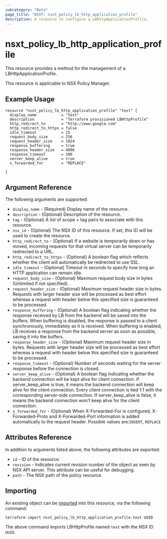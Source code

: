 ```yaml
---
subcategory: "Beta"
page_title: "NSXT: nsxt_policy_lb_http_application_profile"
description: A resource to configure a LBHttpApplicationProfile.
---
```


# nsxt_policy_lb_http_application_profile

This resource provides a method for the management of a LBHttpApplicationProfile.

This resource is applicable to NSX Policy Manager.

## Example Usage

```hcl
resource "nsxt_policy_lb_http_application_profile" "test" {
  display_name           = "test"
  description            = "Terraform provisioned LBHttpProfile"
  http_redirect_to       = "http://www.google.com"
  http_redirect_to_https = false
  idle_timeout           = 15
  request_body_size      = 256
  request_header_size    = 1024
  response_buffering     = true
  response_header_size   = 4096
  response_timeout       = 100
  server_keep_alive      = true
  x_forwarded_for        = "REPLACE"

}
```

## Argument Reference

The following arguments are supported:

* `display_name` - (Required) Display name of the resource.
* `description` - (Optional) Description of the resource.
* `tag` - (Optional) A list of scope + tag pairs to associate with this resource.
* `nsx_id` - (Optional) The NSX ID of this resource. If set, this ID will be used to create the resource.
* `http_redirect_to` - (Optional) If a website is temporarily down or has moved, incoming requests for that virtual server can be temporarily redirected to a URL.
* `http_redirect_to_https` - (Optional) A boolean flag which reflects whether the client will automatically be redirected to use SSL.
* `idle_timeout` - (Optional) Timeout in seconds to specify how long an HTTP application can remain idle.
* `request_body_size` - (Optional) Maximum request body size in bytes (Unlimited if not specified).
* `request_header_size` - (Optional) Maximum request header size in bytes. Requests with larger header size will be processed as best effort whereas a request with header below this specified size is guaranteed to be processed.
* `response_buffering` - (Optional) A boolean flag indicating whether the response received by LB from the backend will be saved into the buffers. When buffering is disabled, the response is passed to a client synchronously, immediately as it is received. When buffering is enabled, LB receives a response from the backend server as soon as possible, saving it into the buffers.
* `response_header_size` - (Optional) Maximum request header size in bytes. Requests with larger header size will be processed as best effort whereas a request with header below this specified size is guaranteed to be processed.
* `response_timeout` - (Optional) Number of seconds waiting for the server response before the connection is closed.
* `server_keep_alive` - (Optional) A boolean flag indicating whether the backend connection will be kept alive for client connection. If server_keep_alive is true, it means the backend connection will keep alive for the client connection. Every client connection is tied 1:1 with the corresponding server-side connection. If server_keep_alive is false, it means the backend connection won't keep alive for the client connection.
* `x_forwarded_for` - (Optional) When X-Forwarded-For is configured, X-Forwarded-Proto and X-Forwarded-Port information is added automatically to the request header. Possible values are:`INSERT`, `REPLACE`

## Attributes Reference

In addition to arguments listed above, the following attributes are exported:

* `id` - ID of the resource.
* `revision` - Indicates current revision number of the object as seen by NSX API server. This attribute can be useful for debugging.
* `path` - The NSX path of the policy resource.

## Importing

An existing object can be [imported][docs-import] into this resource, via the following command:

[docs-import]: https://developer.hashicorp.com/terraform/cli/import

```shell
terraform import nsxt_policy_lb_http_application_profile.test UUID
```

The above command imports LBHttpProfile named `test` with the NSX ID `UUID`.
